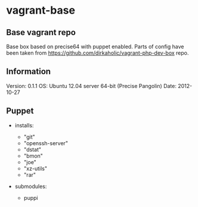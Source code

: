 vagrant-base
============

Base vagrant repo
---
Base box based on precise64 with puppet enabled. Parts of config have been taken from https://github.com/dirkaholic/vagrant-php-dev-box repo.

Information
---
Version:  0.1.1 
OS:       Ubuntu 12.04 server 64-bit (Precise Pangolin)
Date:     2012-10-27


Puppet
---
* installs:
  - "git"
  - "openssh-server"
  - "dstat"
  - "bmon"
  - "joe"
  - "xz-utils"
  - "rar"

* submodules:
  - puppi
